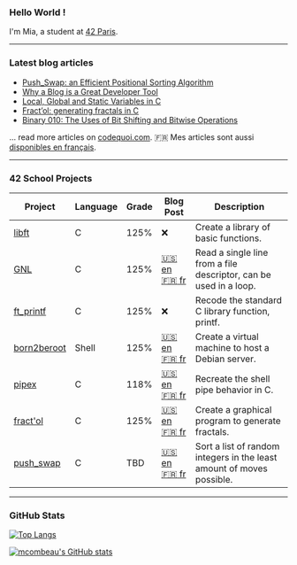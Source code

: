 ### Hello World !

I'm Mia, a student at [42 Paris](https://42.fr/en/homepage/).

---

### Latest blog articles

<!-- BLOG-POST-LIST:START -->
- [Push_Swap: an Efficient Positional Sorting Algorithm](https://www.codequoi.com/en/push_swap-efficient-positional-sorting-algorithm/)
- [Why a Blog is a Great Developer Tool](https://www.codequoi.com/en/why-a-blog-is-a-great-developer-tool/)
- [Local, Global and Static Variables in C](https://www.codequoi.com/en/local-global-static-variables-in-c/)
- [Fract’ol: generating fractals in C](https://www.codequoi.com/en/fract-ol-generating-fractals-in-c/)
- [Binary 010: The Uses of Bit Shifting and Bitwise Operations](https://www.codequoi.com/en/binary-010-uses-of-bit-shifting-and-bitwise-operations/)
<!-- BLOG-POST-LIST:END -->
... read more articles on [codequoi.com](https://www.codequoi.com/en/home-english/). :fr: Mes articles sont aussi [disponibles en français](https://www.codequoi.com).

---

### 42 School Projects

| Project                                                |  Language | Grade| Blog Post                                                                                                                                                                       | Description                                                           |
|--------------------------------------------------------|-----------|------|---------------------------------------------------------------------------------------------------------------------------------------------------------------------------------|-----------------------------------------------------------------------|
| [libft](https://github.com/mcombeau/libft)             | C         | 125% | :x:                                                                                                                                                                             | Create a library of basic functions.                                  |
| [GNL](https://github.com/mcombeau/get_next_line)       | C         | 125% | [:us: en](https://www.codequoi.com/en/42-get_next_line-project/) [:fr: fr](https://www.codequoi.com/42-get_next_line/)                                                          | Read a single line from a file descriptor, can be used in a loop.     |
| [ft_printf](https://github.com/mcombeau/ft_printf)     | C         | 125% | :x:                                                                                                                                                                             | Recode the standard C library function, printf.                       |
| [born2beroot](https://github.com/mcombeau/Born2beroot) | Shell     | 125% | [:us: en](https://www.codequoi.com/en/born2beroot-01-creating-a-debian-virtual-machine/) [:fr: fr](https://www.codequoi.com/born2beroot-01-creer-une-machine-virtuelle-debian/) | Create a virtual machine to host a Debian server.                     |
| [pipex](https://github.com/mcombeau/pipex)             | C         | 118% | [:us: en](https://www.codequoi.com/en/pipex-reproducing-the-pipe-operator-in-c/) [:fr: fr](https://www.codequoi.com/pipex-reproduire-operateur-pipe-en-c/)                      | Recreate the shell pipe behavior in C.                                |
| [fract'ol](https://github.com/mcombeau/fract-ol)       | C         | 125% | [:us: en](https://www.codequoi.com/en/fract-ol-generating-fractals-in-c/) [:fr: fr](https://www.codequoi.com/fract-ol-generer-des-fractales-en-c/)                              | Create a graphical program to generate fractals.                      |
| [push_swap](https://github.com/mcombeau/push_swap)     | C         | TBD  | [:us: en](https://www.codequoi.com/en/push_swap-efficient-positional-sorting-algorithm/) [:fr: fr](https://www.codequoi.com/push_swap-algorithme-de-tri-positionel-efficace/)   | Sort a list of random integers in the least amount of moves possible. |

---

### GitHub Stats

[![Top Langs](https://github-readme-stats.vercel.app/api/top-langs/?username=mcombeau&hide=java,html,css&theme=tokyonight)](https://github.com/anuraghazra/github-readme-stats)

[![mcombeau's GitHub stats](https://github-readme-stats.vercel.app/api?username=mcombeau&theme=tokyonight&show_icons=true)](https://github.com/anuraghazra/github-readme-stats)

<!--
**mcombeau/mcombeau** is a ✨ _special_ ✨ repository because its `README.md` (this file) appears on your GitHub profile.

Here are some ideas to get you started:

- 🔭 I’m currently working on ...
- 🌱 I’m currently learning ...
- 👯 I’m looking to collaborate on ...
- 🤔 I’m looking for help with ...
- 💬 Ask me about ...
- 📫 How to reach me: ...
- 😄 Pronouns: ...
- ⚡ Fun fact: ...
-->
